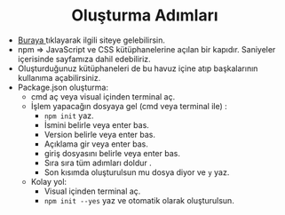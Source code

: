 <h1 align="center"> Oluşturma Adımları </h1>

- <a href="https://www.npmjs.com/"> Buraya </a> tıklayarak ilgili siteye gelebilirsin.
- npm => JavaScript ve CSS kütüphanelerine açılan bir kapıdır. Saniyeler içerisinde sayfamıza dahil edebiliriz.
- Oluşturduğunuz kütüphaneleri de bu havuz içine atıp başkalarının kullanıma açabilirsiniz.
- Package.json oluşturma: 
  - cmd aç veya visual içinden terminal aç.
  - İşlem yapacağın dosyaya gel (cmd veya terminal ile) :
    - `npm init` yaz.
    - İsmini belirle veya enter bas.
    - Version belirle veya enter bas.
    - Açıklama gir veya enter bas.
    - giriş dosyasını belirle veya enter bas.
    - Sıra sıra tüm adımları doldur .
    - Son kısımda oluşturulsun mu dosya diyor ve `y` yaz.
  - Kolay yol:
    - Visual içinden terminal aç.
    - `npm init --yes` yaz ve otomatik olarak oluşturulsun.